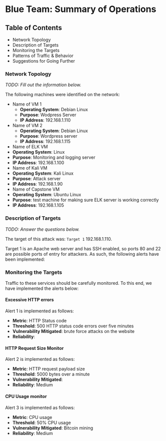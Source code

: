 # Blue Team: Summary of Operations

## Table of Contents
- Network Topology
- Description of Targets
- Monitoring the Targets
- Patterns of Traffic & Behavior
- Suggestions for Going Further

### Network Topology
_TODO: Fill out the information below._

The following machines were identified on the network:
- Name of VM 1
  - **Operating System**: Debian Linux
  - **Purpose**: Wodpress Server
  - **IP Address**: 192.168.1.110
- Name of VM 2
  - **Operating System**: Debian Linux
  - **Purpose**: Wordpress server
  - **IP Address**: 192.168.1.115
-  Name of ELK VM
  - **Operating System**: Linux
  - **Purpose**: Monitoring and logging server
  - **IP Address**: 192.168.1.100
-  Name of Kali VM 
  - **Operating System**: Kali Linux
  - **Purpose**: Attack server
  - **IP Address**:  192.168.1.90 
-  Name of Capstone VM 
  - **Operating System**: Ubuntu Linux
  - **Purpose**: test machine for making sure ELK server is working correctly
  - **IP Address**: 192.168.1.105

### Description of Targets
_TODO: Answer the questions below._

The target of this attack was: `Target 1` 192.168.1.110.

Target 1 is an Apache web server and has SSH enabled, so ports 80 and 22 are possible ports of entry for attackers. As such, the following alerts have been implemented:

### Monitoring the Targets

Traffic to these services should be carefully monitored. To this end, we have implemented the alerts below:

#### Excessive HTTP errors
Alert 1 is implemented as follows:
  - **Metric**: HTTP Status code
  - **Threshold**: 500 HTTP status code errors over five minutes
  - **Vulnerability Mitigated**: brute force attacks on the website
  - **Reliability**: 

#### HTTP Request Size Monitor
Alert 2 is implemented as follows:
  - **Metric**: HTTP request payload size
  - **Threshold**: 5000 bytes over a minute
  - **Vulnerability Mitigated**: 
  - **Reliability**: Medium

#### CPU Usage monitor
Alert 3 is implemented as follows:
  - **Metric**: CPU usage
  - **Threshold**: 50% CPU usage 
  - **Vulnerability Mitigated**: Bitcoin mining
  - **Reliability**: Medium



